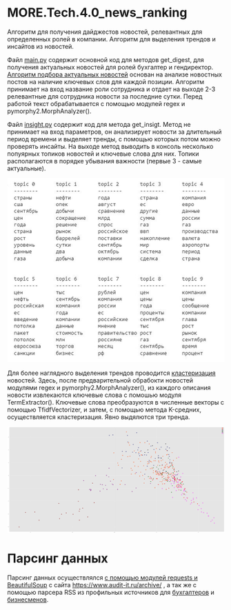 # MORE.Tech.4.0_news_ranking
Алгоритм для получения дайджестов новостей, релевантных для определенных ролей в компании. Алгоритм для выделения трендов и инсайтов из новостей.

Файл [main.py](./main.py) содержит основной код для методов get_digest, для получения актуальных новостей для ролей бухгалтер и гендиректор. [Алгоритм подбора актуальных новостей](./algorithms/digest.ipynb) основан на анализе новостных постов на наличие ключевых слов для каждой позиции. Алгоритм принимает на вход название роли сотрудника и отдает на выходе 2-3 релевантные для сотрудника новости за последние сутки. Перед работой текст обрабатывается с помощью модулей regex и pymorphy2.MorphAnalyzer(). 

Файл [insight.py](./insight.py) содержит код для метода get_insigt. Метод не принимает на вход параметров, он анализирует новости за длительный период времени и выделяет тренды, с помощью которых потом можно проверять инсайты. На выходе метод выводить в консоль несколько попуярных топиков новостей и ключевые слова для них. Топики располагаются в порядке убывания важности (первые 3 - самые актуальные).

![Пример выделения трендов новостей за вторую половину 2022 года](https://github.com/karpova01/MORE.Tech.4.0_news_ranking/blob/main/data/topics_news.jpg)

Для более наглядного выделения трендов проводится [кластеризация](./algorithms/news_clustering.ipynb) новостей. Здесь, после предварительной обрабокти новостей модулями regex и pymorphy2.MorphAnalyzer(), из каждого описания новости извлекаются ключевые слова с помошью модуля TermExtractor(). Ключевые слова преобразуются в численные векторы с помощью TfidfVectorizer, и затем, с помощью метода K-средних, осуществляется кластеризация. Явно выдялются три тренда.

![Пример кластеризации новостей за 2022 год](https://github.com/karpova01/MORE.Tech.4.0_news_ranking/blob/main/data/clastering_news.png)

# Парсинг данных
Парсинг данных осуществлялся [с помощью модулей requests и BeautifulSoup](./parsers/parser_audit_2022.ipynb) с сайта https://www.audit-it.ru/archive/ , а так же с помощью парсера RSS из профильных источников для [бухгалтеров](./parsers/accounting_parser.ipynb) и [бизнесменов](./parsers/business_parseripynb). 
